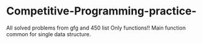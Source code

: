 # Competitive-Programming-practice-
All solved problems from gfg and 450 list
Only functions!! Main function common for single data structure.
